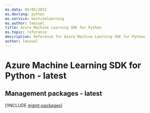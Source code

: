 ```yaml
---
ms.data: 09/05/2022
ms.devlang: python
ms.service: machinelearning
ms.author: lmazuel
title: Azure Machine Learning SDK for Python
ms.topic: reference
description: Reference for Azure Machine Learning SDK for Python
author: lmazuel
---
```

# Azure Machine Learning SDK for Python - latest

## Management packages - latest
[!INCLUDE [mgmt-packages](machine-learning-mgmt-index.md)]